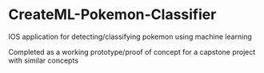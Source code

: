# CreateML-Pokemon-Classifier
IOS application for detecting/classifying pokemon using machine learning

Completed as a working prototype/proof of concept for a capstone project with similar concepts
